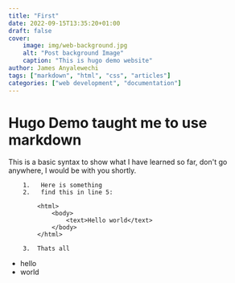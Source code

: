 ```yaml
---
title: "First"
date: 2022-09-15T13:35:20+01:00
draft: false
cover: 
    image: img/web-background.jpg
    alt: "Post background Image"
    caption: "This is hugo demo website"
author: James Anyalewechi
tags: ["markdown", "html", "css", "articles"]
categories: ["web development", "documentation"]
---
```


# Hugo Demo taught me to use markdown   

This is a basic syntax to show what I have learned so far, don't go anywhere, I would be with you shortly.


        1.   Here is something
        2.   find this in line 5:

            <html>
                <body>
                    <text>Hello world</text>
                </body>
            </html>

        3.  Thats all

- hello
- world